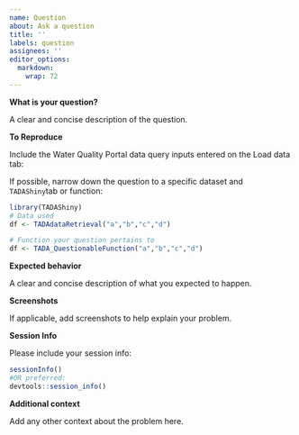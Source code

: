 ```yaml
---
name: Question
about: Ask a question
title: ''
labels: question
assignees: ''
editor_options: 
  markdown: 
    wrap: 72
---
```


**What is your question?**

A clear and concise description of the question.

**To Reproduce**

Include the Water Quality Portal data query inputs entered on the Load
data tab:

If possible, narrow down the question to a specific dataset and
`TADAShiny`tab or function:

``` r
library(TADAShiny)
# Data used 
df <- TADAdataRetrieval("a","b","c","d")

# Function your question pertains to
df <- TADA_QuestionableFunction("a","b","c","d")
```

**Expected behavior**

A clear and concise description of what you expected to happen.

**Screenshots**

If applicable, add screenshots to help explain your problem.

**Session Info**

Please include your session info:

``` r
sessionInfo()
#OR preferred:
devtools::session_info()
```

**Additional context**

Add any other context about the problem here.
